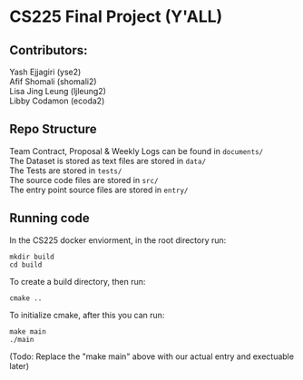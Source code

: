 # CS225 Final Project (Y'ALL)
## Contributors:  
Yash Ejjagiri (yse2) \
Afif Shomali (shomali2) \
Lisa Jing Leung (ljleung2) \
Libby Codamon (ecoda2) 

## Repo Structure
Team Contract, Proposal & Weekly Logs can be found in `documents/`  
The Dataset is stored as text files are stored in `data/`  
The Tests are stored in `tests/`  
The source code files are stored in `src/`  
The entry point source files are stored in `entry/`

## Running code 

In the CS225 docker enviorment, in the root directory run:  
```
mkdir build 
cd build
```
To create a build directory, then run: 
```
cmake ..  
```
To initialize cmake, after this you can run: 
```
make main
./main 
```
(Todo: Replace the "make main" above with our actual entry and exectuable later)
